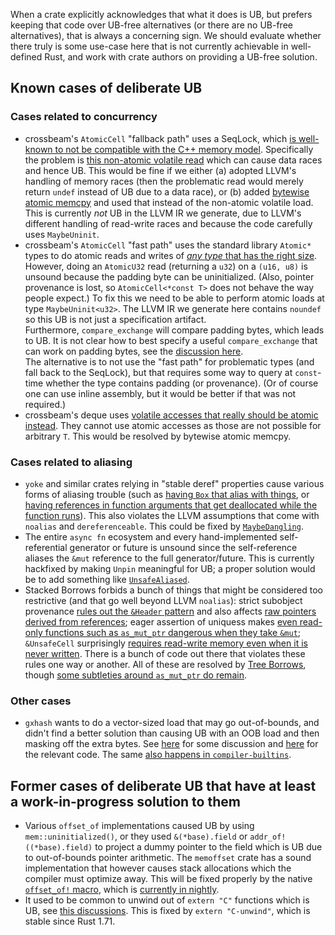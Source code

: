 When a crate explicitly acknowledges that what it does is UB, but prefers keeping that code over UB-free alternatives (or there are no UB-free alternatives), that is always a concerning sign.
We should evaluate whether there truly is some use-case here that is not currently achievable in well-defined Rust, and work with crate authors on providing a UB-free solution.

## Known cases of deliberate UB

### Cases related to concurrency

* crossbeam's `AtomicCell` "fallback path" uses a SeqLock, which [is well-known to not be compatible with the C++ memory model](https://www.hpl.hp.com/techreports/2012/HPL-2012-68.pdf).
  Specifically the problem is [this non-atomic volatile read](https://github.com/crossbeam-rs/crossbeam/blob/5d07fe43540d7f21517a51813acd9332744e90cb/crossbeam-utils/src/atomic/atomic_cell.rs#L980) which can cause data races and hence UB.
  This would be fine if we either (a) adopted LLVM's handling of memory races (then the problematic read would merely return `undef` instead of UB due to a data race), or (b) added [bytewise atomic memcpy](https://github.com/rust-lang/rfcs/pull/3301) and used that instead of the non-atomic volatile load.
  This is currently *not* UB in the LLVM IR we generate, due to LLVM's different handling of read-write races and because the code carefully uses `MaybeUninit`.
* crossbeam's `AtomicCell` "fast path" uses the standard library `Atomic*` types to do atomic reads and writes of [*any type* that has the right size](https://github.com/crossbeam-rs/crossbeam/blob/master/crossbeam-utils/src/atomic/atomic_cell.rs#L928-L932).
  However, doing an `AtomicU32` read (returning a `u32`) on a `(u16, u8)` is unsound because the padding byte can be uninitialized.
  (Also, pointer provenance is lost, so `AtomicCell<*const T>` does not behave the way people expect.)
  To fix this we need to be able to perform atomic loads at type `MaybeUninit<u32>`.
  The LLVM IR we generate here contains `noundef` so this UB is not just a specification artifact.<br>
  Furthermore, `compare_exchange` will compare padding bytes, which leads to UB.
  It is not clear how to best specify a useful `compare_exchange` that can work on padding bytes,
  see the [discussion here](https://github.com/rust-lang/unsafe-code-guidelines/issues/449).<br>
  The alternative is to not use the "fast path" for problematic types (and fall back to the SeqLock), but that requires some way to query at `const`-time whether the type contains padding (or provenance).
  (Or of course one can use inline assembly, but it would be better if that was not required.)
* crossbeam's deque uses [volatile accesses that really should be atomic instead](https://github.com/crossbeam-rs/crossbeam/blob/5a154def002304814d50f3c7658bd30eb46b2fad/crossbeam-deque/src/deque.rs#L70-L88).
  They cannot use atomic accesses as those are not possible for arbitrary `T`.
  This would be resolved by bytewise atomic memcpy.

### Cases related to aliasing

* `yoke` and similar crates relying in "stable deref" properties cause various forms of aliasing trouble (such as [having `Box` that alias with things](https://github.com/unicode-org/icu4x/issues/2095), or [having references in function arguments that get deallocated while the function runs](https://github.com/unicode-org/icu4x/issues/3696)).
  This also violates the LLVM assumptions that come with `noalias` and `dereferenceable`.
  This could be fixed by [`MaybeDangling`](https://github.com/rust-lang/rfcs/pull/3336).
* The entire `async fn` ecosystem and every hand-implemented self-referential generator or future is unsound since the self-reference aliases the `&mut` reference to the full generator/future.
  This is currently hackfixed by making `Unpin` meaningful for UB; a proper solution would be to add something like [`UnsafeAliased`](https://github.com/rust-lang/rfcs/pull/3467).
* Stacked Borrows forbids a bunch of things that might be considered too restrictive (and that go well beyond LLVM `noalias`):
  strict subobject provenance [rules out the `&Header` pattern](https://github.com/rust-lang/unsafe-code-guidelines/issues/256) and also affects [raw pointers derived from references](https://github.com/rust-lang/unsafe-code-guidelines/issues/134);
  eager assertion of uniquess makes [even read-only functions such as `as_mut_ptr` dangerous when they take `&mut`](https://github.com/rust-lang/unsafe-code-guidelines/issues/133);
  `&UnsafeCell` surprisingly [requires read-write memory even when it is never written](https://github.com/rust-lang/unsafe-code-guidelines/issues/303).
  There is a bunch of code out there that violates these rules one way or another.
  All of these are resolved by [Tree Borrows](https://perso.crans.org/vanille/treebor/), though [some subtleties around `as_mut_ptr` do remain](https://github.com/rust-lang/unsafe-code-guidelines/issues/450).

### Other cases

* `gxhash` wants to do a vector-sized load that may go out-of-bounds, and didn't find a better solution than causing UB with an OOB load and then masking off the extra bytes.
  See [here](https://github.com/ogxd/gxhash/issues/82) for some discussion and [here](https://github.com/ogxd/gxhash/blob/9eb19b021ff94a7b37beb5f479880d07e029b933/src/gxhash/platform/mod.rs#L18) for the relevant code.
  The same [also happens in `compiler-builtins`](https://github.com/rust-lang/compiler-builtins/issues/559).

## Former cases of deliberate UB that have at least a work-in-progress solution to them

* Various `offset_of` implementations caused UB by using `mem::uninitialized()`, or they used `&(*base).field` or `addr_of!((*base).field)` to project a dummy pointer to the field which is UB due to out-of-bounds pointer arithmetic.
  The `memoffset` crate has a sound implementation that however causes stack allocations which the compiler must optimize away.
  This will be fixed properly by the native [`offset_of!` macro](https://github.com/rust-lang/rfcs/pull/3308), which is [currently in nightly](https://github.com/rust-lang/rust/issues/106655).
* It used to be common to unwind out of `extern "C"` functions which is UB, see [this discussions](https://internals.rust-lang.org/t/unwinding-through-ffi-after-rust-1-33/9521).
  This is fixed by `extern "C-unwind"`, which is stable since Rust 1.71.
